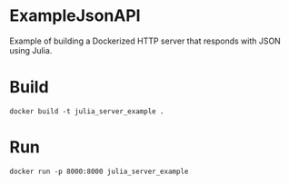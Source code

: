 # ExampleJsonAPI
Example of building a Dockerized HTTP server that responds with JSON using Julia.

# Build
```
docker build -t julia_server_example .
```

# Run
```
docker run -p 8000:8000 julia_server_example
```
